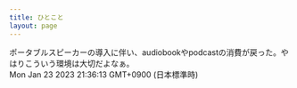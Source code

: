 ```yaml
---
title: ひとこと
layout: page
---
```

<div class="box" dt="1674477373197">
  ポータブルスピーカーの導入に伴い、audiobookやpodcastの消費が戻った。やはりこういう環境は大切だよなぁ。
  <div class="content is-small">Mon Jan 23 2023 21:36:13 GMT+0900 (日本標準時)</div>
</div>